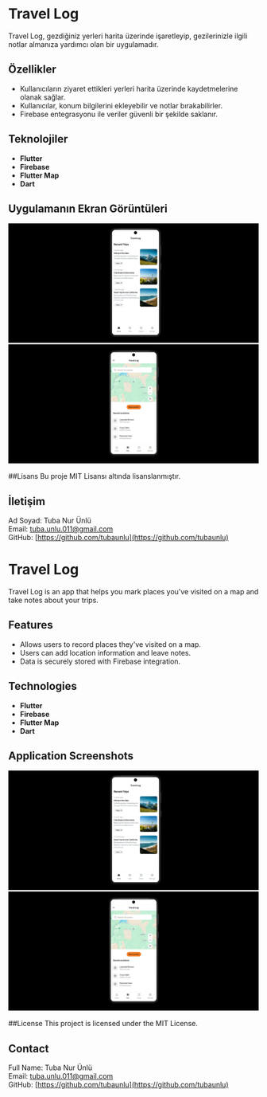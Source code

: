 # Travel Log

Travel Log, gezdiğiniz yerleri harita üzerinde işaretleyip, gezilerinizle ilgili notlar almanıza yardımcı olan bir uygulamadır.

## Özellikler
- Kullanıcıların ziyaret ettikleri yerleri harita üzerinde kaydetmelerine olanak sağlar.
- Kullanıcılar, konum bilgilerini ekleyebilir ve notlar bırakabilirler.
- Firebase entegrasyonu ile veriler güvenli bir şekilde saklanır.

## Teknolojiler

- **Flutter**
- **Firebase**
- **Flutter Map**
- **Dart**

## Uygulamanın Ekran Görüntüleri 
 ![Home Screen](Travel_Log/travel_log/assets/images/home_screenshots.jpg)
 ![Map Screen](Travel_Log/travel_log/assets/images/map_screenshots.jpg)

 ##Lisans
Bu proje MIT Lisansı altında lisanslanmıştır.

## İletişim

Ad Soyad: Tuba Nur Ünlü  
Email: tuba.unlu.011@gmail.com  
GitHub: [https://github.com/tubaunlu](https://github.com/tubaunlu)


# Travel Log

Travel Log is an app that helps you mark places you've visited on a map and take notes about your trips.

## Features
- Allows users to record places they've visited on a map.
- Users can add location information and leave notes.
- Data is securely stored with Firebase integration.

## Technologies

- **Flutter**
- **Firebase**
- **Flutter Map**
- **Dart**

## Application Screenshots
![Home Screen](Travel_Log/travel_log/assets/images/home_screenshots.jpg)
![Map Screen](Travel_Log/travel_log/assets/images/map_screenshots.jpg)

##License
This project is licensed under the MIT License.

## Contact

Full Name: Tuba Nur Ünlü  
Email: tuba.unlu.011@gmail.com  
GitHub: [https://github.com/tubaunlu](https://github.com/tubaunlu)
